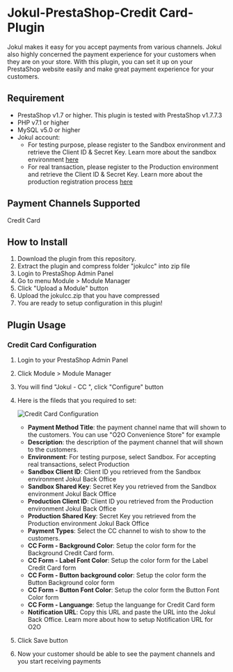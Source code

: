 # Jokul-PrestaShop-Credit Card-Plugin

Jokul makes it easy for you accept payments from various channels. Jokul also highly concerned the payment experience for your customers when they are on your store. With this plugin, you can set it up on your PrestaShop website easily and make great payment experience for your customers.

## Requirement
- PrestaShop v1.7 or higher. This plugin is tested with PrestaShop v1.7.7.3
- PHP v7.1 or higher
- MySQL v5.0 or higher
- Jokul account:
    - For testing purpose, please register to the Sandbox environment and retrieve the Client ID & Secret Key. Learn more about the sandbox environment [here](https://jokul.doku.com/docs/docs/getting-started/explore-sandbox)
    - For real transaction, please register to the Production environment and retrieve the Client ID & Secret Key. Learn more about the production registration process [here](https://jokul.doku.com/docs/docs/getting-started/register-user)

## Payment Channels Supported
Credit Card

## How to Install
1. Download the plugin from this repository.
2. Extract the plugin and compress folder "jokulcc" into zip file
3. Login to PrestaShop Admin Panel
5. Go to menu Module > Module Manager
6. Click "Upload a Module" button
7. Upload the jokulcc.zip that you have compressed
8. You are ready to setup configuration in this plugin!

## Plugin Usage

### Credit Card Configuration

1. Login to your PrestaShop Admin Panel
2. Click Module > Module Manager
3. You will find "Jokul - CC ", click "Configure" button
4. Here is the fileds that you required to set:

    ![Credit Card Configuration](https://i.ibb.co/7vC97hF/sandboxenv-com-prestashopexperiment-admin123-index-php-controller-Admin-Modules-configure-ipay88-cre.png) 

    - **Payment Method Title**: the payment channel name that will shown to the customers. You can use "O2O Convenience Store" for example
    - **Description**: the description of the payment channel that will shown to the customers. 
    - **Environment**: For testing purpose, select Sandbox. For accepting real transactions, select Production
    - **Sandbox Client ID**: Client ID you retrieved from the Sandbox environment Jokul Back Office
    - **Sandbox Shared Key**: Secret Key you retrieved from the Sandbox environment Jokul Back Office
    - **Production Client ID**: Client ID you retrieved from the Production environment Jokul Back Office
    - **Production Shared Key**: Secret Key you retrieved from the Production environment Jokul Back Office
    - **Payment Types**: Select the CC channel to wish to show to the customers. 
    - **CC Form - Background Color**: Setup the color form for the Background Credit Card form.
    - **CC Form - Label Font Color**: Setup the color form for the Label Credit Card form
    - **CC Form - Button background color**: Setup the color form the Button Background color form
    - **CC Form - Button Font Color**: Setup the color form the Button Font Color form
    - **CC Form - Languange**: Setup the languange for Credit Card form
    - **Notification URL**: Copy this URL and paste the URL into the Jokul Back Office. Learn more about how to setup Notification URL for O2O 
5. Click Save button
6. Now your customer should be able to see the payment channels and you start receiving payments
